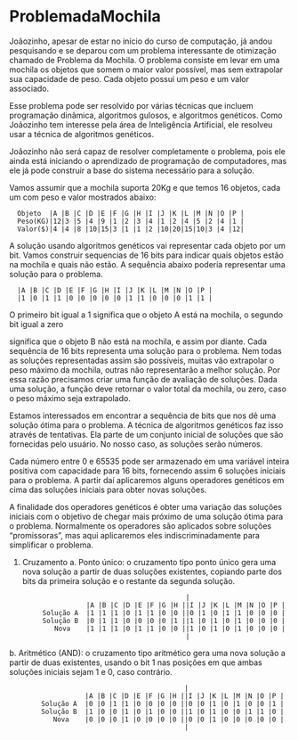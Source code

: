 # ProblemadaMochila


Joãozinho, apesar de estar no início do curso de computação, já andou pesquisando e se deparou com um problema interessante de otimização chamado 
de Problema da Mochila. O problema consiste em levar em uma mochila os objetos que somem o maior valor possível, mas sem extrapolar sua capacidade de peso. 
Cada objeto possui um peso e um valor associado.


Esse problema pode ser resolvido por várias técnicas que incluem programação dinâmica, algoritmos gulosos, e algoritmos genéticos. 
Como Joãozinho tem interesse pela área de Inteligência Artificial, ele resolveu usar a técnica de algoritmos genéticos.

Joãozinho não será capaz de resolver completamente o problema, pois ele ainda está iniciando o aprendizado de programação de computadores, 
mas ele já pode construir a base do sistema necessário para a solução.

Vamos assumir que a mochila suporta 20Kg e que temos 16 objetos, cada um com peso e valor mostrados abaixo:

      Objeto  |A |B |C |D |E |F |G |H |I |J |K |L |M |N |O |P | 
      Peso(KG)|12|3 |5 |4 |9 |1 |2 |3 |4 |1 |2 |4 |5 |2 |4 |1 |
      Valor($)|4 |4 |8 |10|15|3 |1 |1 |2 |10|20|15|10|3 |4 |12|
      
A solução usando algoritmos genéticos vai representar cada objeto por um bit. Vamos construir sequencias de 16 bits para indicar quais objetos 
estão na mochila e quais não estão. A sequência abaixo poderia representar uma solução para o problema.

      |A |B |C |D |E |F |G |H |I |J |K |L |M |N |O |P | 
      |1 |0 |1 |1 |0 |0 |0 |0 |0 |1 |1 |0 |0 |0 |1 |1 |

O primeiro bit igual a 1 significa que o objeto A está na mochila, o segundo bit igual a zero

significa que o objeto B não está na mochila, e assim por diante. Cada sequência de 16 bits representa uma solução para o problema. 
Nem todas as soluções representadas assim são possíveis, muitas vão extrapolar o peso máximo da mochila, outras não representarão a melhor solução. 
Por essa razão precisamos criar uma função de avaliação de soluções. Dada uma solução, a função deve retornar o valor total da mochila, ou zero, 
caso o peso máximo seja extrapolado.

Estamos interessados em encontrar a sequência de bits que nos dê uma solução ótima para o problema. A técnica de algoritmos genéticos faz isso através
de tentativas. Ela parte de um conjunto inicial de soluções que são fornecidas pelo usuário. No nosso caso, as soluções serão números.

Cada número entre 0 e 65535 pode ser armazenado em uma variável inteira positiva com capacidade para 16 bits, fornecendo assim 6 soluções iniciais para o problema.
A partir daí aplicaremos alguns operadores genéticos em cima das soluções iniciais para obter novas soluções.

A finalidade dos operadores genéticos é obter uma variação das soluções iniciais com o objetivo de chegar mais próximo de uma solução ótima para o problema. Normalmente os operadores são aplicados sobre soluções “promissoras”, mas aqui aplicaremos eles indiscriminadamente para simplificar o problema.

1) Cruzamento
a. Ponto único: o cruzamento tipo ponto único gera uma nova solução a partir de duas soluções existentes, copiando parte dos bits da primeira solução e o restante da segunda solução.

                                                |
                       |A |B |C |D |E |F |G |H ||I |J |K |L |M |N |O |P |
            Solução A  |1 |1 |1 |0 |1 |1 |0 |0 ||0 |1 |0 |1 |1 |0 |0 |0 | 
            Solução B  |0 |1 |1 |0 |0 |0 |0 |1 ||1 |0 |1 |0 |1 |0 |0 |0 |
               Nova    |1 |1 |1 |0 |1 |1 |0 |0 ||1 |0 |1 |0 |1 |0 |0 |0 | 
                                                |
                                                
                                                
b. Aritmético (AND): o cruzamento tipo aritmético gera uma nova solução a partir de duas existentes, usando o bit 1 nas posições em que ambas soluções
iniciais sejam 1 e 0, caso contrário.


                                                |
                       |A |B |C |D |E |F |G |H ||I |J |K |L |M |N |O |P |
            Solução A  |0 |0 |1 |1 |0 |0 |0 |0 ||0 |0 |1 |0 |1 |0 |0 |1 | 
            Solução B  |1 |0 |0 |1 |0 |1 |0 |0 ||1 |0 |1 |0 |0 |1 |1 |0 |
               Nova    |0 |0 |0 |1 |0 |0 |0 |0 ||0 |0 |1 |0 |0 |0 |0 |0 |
                                                |
